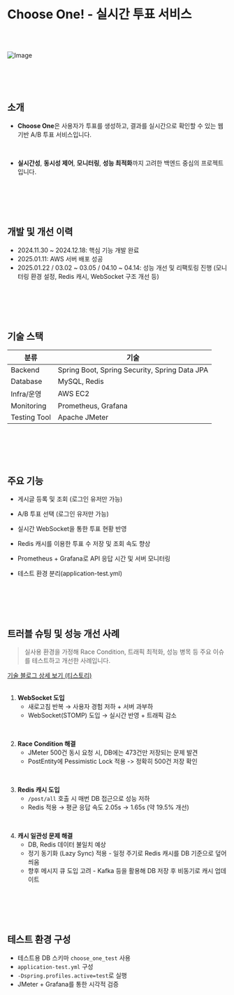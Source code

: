 # Choose One! - 실시간 투표 서비스
<br>
<br>

![Image](https://github.com/user-attachments/assets/b3e8b528-0aa3-4432-b4ae-1a1c8b934103)

<br>
<br>
<br>

## 소개
- **Choose One**은 사용자가 투표를 생성하고, 결과를 실시간으로 확인할 수 있는 웹 기반 A/B 투표 서비스입니다.  
<br>

- **실시간성**, **동시성 제어**, **모니터링**, **성능 최적화**까지 고려한 백엔드 중심의 프로젝트입니다.
<br>
<br>
<br>
<br>

## 개발 및 개선 이력
- 2024.11.30 ~ 2024.12.18: 핵심 기능 개발 완료
- 2025.01.11: AWS 서버 배포 성공
- 2025.01.22 / 03.02 ~ 03.05 / 04.10 ~ 04.14: 성능 개선 및 리팩토링 진행 (모니터링 환경 설정, Redis 캐시, WebSocket 구조 개선 등)
<br>
<br>
<br>
<br>

## 기술 스택
| 분류         | 기술                                                      |
|--------------|-----------------------------------------------------------|
| Backend      | Spring Boot, Spring Security, Spring Data JPA            |
| Database     | MySQL, Redis                                              |
| Infra/운영   | AWS EC2                            |
| Monitoring   | Prometheus, Grafana                                 |
| Testing Tool | Apache JMeter                                             |
<br>
<br>
<br>
<br>

## 주요 기능
 - 게시글 등록 및 조회 (로그인 유저만 가능)  
 
 - A/B 투표 선택 (로그인 유저만 가능)   
 
 - 실시간 WebSocket을 통한 투표 현황 반영   
 
 - Redis 캐시를 이용한 투표 수 저장 및 조회 속도 향상   
 
 - Prometheus + Grafana로 API 응답 시간 및 서버 모니터링   
 
 - 테스트 환경 분리(application-test.yml)   
 
<br>
<br>
<br>
<br>

## 트러블 슈팅 및 성능 개선 사례

> 실사용 환경을 가정해 Race Condition, 트래픽 최적화, 성능 병목 등 주요 이슈를 테스트하고 개선한 사례입니다.

[기술 블로그 상세 보기 (티스토리)](https://ibtsdan.tistory.com/1)   
<br>

1. **WebSocket 도입**  
   - 새로고침 반복 → 사용자 경험 저하 + 서버 과부하
   - WebSocket(STOMP) 도입 → 실시간 반영 + 트래픽 감소
<br>

2. **Race Condition 해결**
   - JMeter 500건 동시 요청 시, DB에는 473건만 저장되는 문제 발견
   - PostEntity에 Pessimistic Lock 적용 -> 정확히 500건 저장 확인
<br>

3. **Redis 캐시 도입**  
   - `/post/all` 호출 시 매번 DB 접근으로 성능 저하
   - Redis 적용 → 평균 응답 속도 2.05s → 1.65s (약 19.5% 개선)
<br>

4. **캐시 일관성 문제 해결**
   - DB, Redis 데이터 불일치 예상
   - 정기 동기화 (Lazy Sync) 적용 - 일정 주기로 Redis 캐시를 DB 기준으로 덮어씌움
   - 향후 메시지 큐 도입 고려 - Kafka 등을 활용해 DB 저장 후 비동기로 캐시 업데이트


<br>
<br>
<br>
<br>

## 테스트 환경 구성

- 테스트용 DB 스키마 `choose_one_test` 사용
- `application-test.yml` 구성
- `-Dspring.profiles.active=test`로 실행
- JMeter + Grafana를 통한 시각적 검증
<br>
<br>
<br>
<br>


